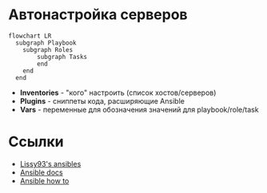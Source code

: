 # Автонастройка серверов


```mermaid
flowchart LR
  subgraph Playbook
    subgraph Roles
        subgraph Tasks
        end
    end
  end
```

- **Inventories** - "кого" настроить (список хостов/серверов)
- **Plugins** - сниппеты кода, расширяющие Ansible
- **Vars** - переменные для обозначения значений для playbook/role/task

# Ссылки
- [Lissy93's ansibles](https://github.com/Lissy93/ansibles)
- [Ansible docs](https://docs.ansible.com/ansible/latest/getting_started/introduction.html)
- [Ansible how to](https://dev.to/lovestaco/getting-started-with-ansible-automate-setups-like-a-pro-5beh)